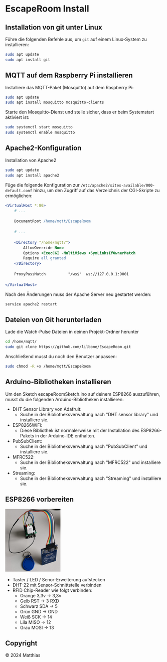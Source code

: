 # EscapeRoom Install

## Installation von git unter Linux

Führe die folgenden Befehle aus, um `git` auf einem Linux-System zu installieren:

```bash
sudo apt update
sudo apt install git
```
## MQTT auf dem Raspberry Pi installieren

Installiere das MQTT-Paket (Mosquitto) auf dem Raspberry Pi:
```bash
sudo apt update
sudo apt install mosquitto mosquitto-clients
```

Starte den Mosquitto-Dienst und stelle sicher, dass er beim Systemstart aktiviert ist:

```bash
sudo systemctl start mosquitto
sudo systemctl enable mosquitto
```

## Apache2-Konfiguration

Installation von Apache2

```bash
sudo apt update
sudo apt install apache2 
```

Füge die folgende Konfiguration zur `/etc/apache2/sites-available/000-default.conf` hinzu, um den Zugriff auf das Verzeichnis der CGI-Skripte zu ermöglichen:

```apache
<VirtualHost *:80>
    # ...

    DocumentRoot /home/mqtt/EscapeRoom

    # ...

    <Directory "/home/mqtt/">
        AllowOverride None
        Options +ExecCGI -MultiViews +SymLinksIfOwnerMatch
        Require all granted
    </Directory>

    ProxyPassMatch          "/ws$"  ws://127.0.0.1:9001

</VirtualHost>
```

Nach den Änderungen muss der Apache Server neu gestartet werden:

```bash
service apache2 restart
```

## Dateien von Git herunterladen

Lade die Watch-Pulse Dateien in deinen Projekt-Ordner herunter

```bash
cd /home/mqtt/
sudo git clone https://github.com/lilbone/EscapeRoom.git
```

Anschließend musst du noch den Benutzer anpassen:

```bash
sudo chmod -R +x /home/mqtt/EscapeRoom
```
## Arduino-Bibliotheken installieren

Um den Sketch escapeRoomSketch.ino auf deinem ESP8266 auszuführen, musst du die folgenden Arduino-Bibliotheken installieren:

* DHT Sensor Library von Adafruit:
  * Suche in der Bibliotheksverwaltung nach "DHT sensor library" und installiere sie.
* ESP8266WiFi:
  * Diese Bibliothek ist normalerweise mit der Installation des ESP8266-Pakets in der Arduino-IDE enthalten.
* PubSubClient:
  * Suche in der Bibliotheksverwaltung nach "PubSubClient" und installiere sie.
* MFRC522:
  * Suche in der Bibliotheksverwaltung nach "MFRC522" und installiere sie.
* Streaming:
  * Suche in der Bibliotheksverwaltung nach "Streaming" und installiere sie.

## ESP8266 vorbereiten

<img src="./EscapeRoom_esp.jpg" alt="ESP8266 Verkabelung" height="200px">

* Taster / LED / Senor-Erweiterung aufstecken
* DHT-22 mit Sensor-Schnittstelle verbinden
* RFID Chip-Reader wie folgt verbinden:
  * Orange 3,3v   -> 3,3v
  * Gelb RST      -> 3 RXD
  * Schwarz SDA   -> 5
  * Grün GND      -> GND
  * Weiß SCK      -> 14
  * Lila MISO     -> 12
  * Grau MOSI     -> 13

## Copyright

© 2024 Matthias
